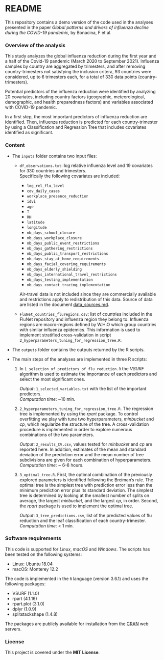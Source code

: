 # README

This repository contains a demo version of the code used in the analyses presented in the paper *Global patterns and drivers of influenza decline during the COVID-19 pandemic*, by Bonacina, F et al.

### Overview of the analysis

This study analyzes the global influenza reduction during the first year and a half of the Covid-19 pandemic (March 2020 to September 2021). Influenza samples by country are aggregated by trimesters, and after removing country-trimesters not satisfying the inclusion critera, 93 countries were considered, up to 6 trimesters each, for a total of 330 data points (country-trimesters). 

Potential predictors of the influenza reduction were identified by analyzing 20 covariates, including country factors (geographic, meteorological, demographic, and health preparedness factors) and variables associated with COVID-19 pandemic. 

In a first step, the most important predictors of influenza reduction are identified. Then, influenza reduction is predicted for each country-trimester by using a Classification and Regression Tree that includes covariates identified as significant. 

### Content

- The `inputs` folder contains two input files:
    - `df_observations.txt`: log relative influenza level and 19 covariates for 330 countries and trimesters.  
      Specifically the following covariates are included:
        - `log_rel_flu_level`
        - `cov_daily_cases`
        - `workplace_presence_reduction`
        - `idvi`
        - `age`
        - `T`
        - `RH`
        - `latitude`
        - `longitude`
        - `nb_days_school_closure`
        - `nb_days_workplace_closure`
        - `nb_days_public_event_restrictions`
        - `nb_days_gathering_restrictions`
        - `nb_days_public_transport_restrictions`
        - `nb_days_stay_at_home_requirements`
        - `nb_days_facial_covering_requirements`
        - `nb_days_elderly_shielding`
        - `nb_days_international_travel_restrictions`
        - `nb_days_testing_implementation`
        - `nb_days_contact_tracing_implementation`

      Air-travel data is not included since they are commercially available and restrictions apply to redistribution of this data. Source of data are listed in the document [data_sources.md](https://github.com/FrancescoBonacina/flu-reduction-during-covid-19/blob/main/data_sources.md).
    
    - `FluNet_countries_fluregions.csv`: list of countries included in the FluNet repository and influenza region they belong to. Influenza regions are macro-regions defined by W.H.O which group countries with similar influenza epidemics. This information is used to implement stratified cross-validation in script `2_hyperparameters_tuning_for_regression_tree.R`.

- The `outputs` folder contains the outputs returned by the R scripts.

- The main steps of the analyses are implemented in three R scripts:
  1) In `1_selection_of_predictors_of_flu_reduction.R` the *VSURF* algorithm is used to estimate the importance of each predictors and select the most significant ones.

      *Output*: `1_selected_variables.txt` with the list of the important predictors.     
      *Computation time*: ~10 min.

  2) `2_hyperparameters_tuning_for_regression_tree.R`. The regression tree is implemented by using the *rpart* package. To control overfitting we play with tune two hyperparameters, *minbucket* and *cp*, which regularize the structure of the tree. A cross-validation procedure is implemented in order to explore numerous combinations of the two parameters. 

      *Output*: `2_results_CV.csv`, values tested for *minbucket* and *cp* are reported here. In addition, estimates of the mean and standard deviation of the prediction error and the mean number of tree subdivisions are given for each combination of hyperparameters.    
      *Computation time*: ~ 6-8 hours.

  3) `3_optimal_tree.R`. First, the optimal combination of the previously explored parameters is identified following the Breiman’s rule. The optimal tree is the simplest tree with prediction error less than the minimum prediction error plus its standard deviation. The simplest tree is determined by looking at the smallest number of splits on average, the largest *minbucket*, and the largest *cp*, in order. Second, the *rpart* package is used to implement the optimal tree.

      *Output*: `3_tree_predictions.csv`, list of the predicted values of flu reduction and the leaf classification of each country-trimester.   
      *Computation time*: < 1 min.

### Software requirements

This code is supported for *Linux*, *macOS* and *Windows*. The scripts has been tested on the following systems:
- Linux: Ubuntu 18.04
- macOS: Monterey 12.2

The code is implemented in the `R` language (version 3.6.1) and uses the following packages:
- VSURF (1.1.0)
- rpart (4.1.16)
- rpart.plot (3.1.0)
- dplyr (1.0.9)
- splitstackshape (1.4.8)

The packages are publicly available for installation from the [CRAN](https://cran.r-project.org/) web servers.

### License

This project is covered under the **MIT License**.
